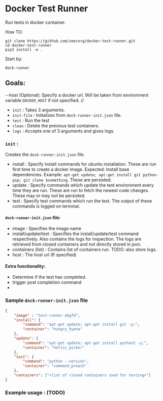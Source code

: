# Docker Test Runner
Run tests in docker container.

How TO:
```commandline
git clone https://github.com/zeerorg/docker-test-runner.git
cd docker-test-runner
pip3 install -e .
```

Start by: 

`dock-runner`

## Goals:
--host (Optional): Specify a docker url. Will be taken from environment variable `DOCKER_HOST` if not specified. //
* `init` : Takes 3 arguments.
* `init-file` : Initializes from `dock-runner-init.json` file.
* `test` : Run the test
* `clean` : Delete the previous test containers.
* `logs` : Accepts one of 3 arguments and gives logs.


### `init` : 
Creates the `dock-runner-init.json` file.
* install : Specify install commands for ubuntu installation. These are run first time to create a docker image. Expected: Install base dependencies. Example: `apt-get update; apt-get install git python-pip; git clone $something`. These are persisted.    
* update : Specify commands which update the test environment every time they are run. These are run to fetch the newest code changes. These may or may not be persisted. 
* test : Specify test commands which run the test. The output of these commands is logged on terminal.

#### `dock-runner-init.json` file:

* image : Specifies the image name
* install/update/test : Specifies the install/update/test command respectively. Also contains the logs for inspection. The logs are retrieved from closed containers and not directly stored in json.  
* containers (list) : Contains list of containers run. TODO: also store logs.
* host : The host url (If specified)


#### Extra functionality: 
* Determine if the test has completed.
* trigger post completion command
* 

### Sample `dock-runner-init.json` file
```json
{
    "image" : "test-runner-abgfd",
    "install": {
        "command": "apt-get update; apt-get install git -y;",
        "container": "hungry_hyena"
    },
    "update": {
        "command": "apt-get update; apt-get install python3 -y;",
        "container": "heltic_picker"
    },
    "test": {
        "command": "python --version",
        "container": "command_preach"
    },
    "containers": ["<list of closed containers used for testing>"]
}
```

### Example usage : (TODO)


